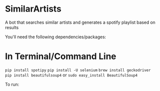 SimilarArtists
=======

A bot that searches similar artists and generates a spotify playlist based on results

You'll need the following dependencies/packages:

In Terminal/Command Line
=======
`pip install spotipy`
`pip install -U selenium`
`brew install geckodriver`
`pip install beautifulsoup4` or `sudo easy_install BeautifulSoup4`

To run: 
